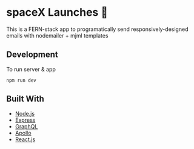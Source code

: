 # spaceX Launches 🚀

This is a FERN-stack app to programatically send responsively-designed emails with nodemailer + mjml templates

## Development

To run server & app

```
npm run dev
```

## Built With

- [Node.js](https://nodejs.org/)
- [Express](https://expressjs.com/)
- [GraphQL](https://graphql.org/)
- [Apollo](https://www.apollographql.com/)
- [React.js](https://reactjs.org/)
